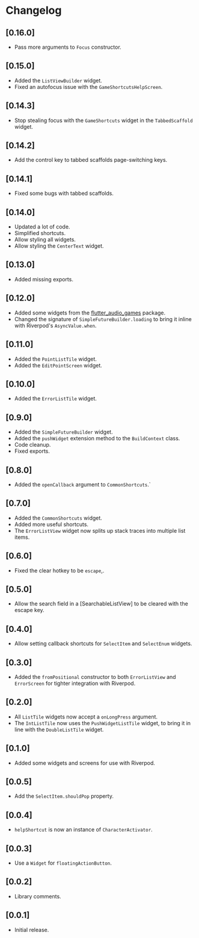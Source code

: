 # Changelog

## [0.16.0]

- Pass more arguments to `Focus` constructor.

## [0.15.0]

- Added the `ListViewBuilder` widget.
- Fixed an autofocus issue with the `GameShortcutsHelpScreen`.

## [0.14.3]

- Stop stealing focus with the `GameShortcuts` widget in the `TabbedScaffold` widget.

## [0.14.2]

- Add the control key to tabbed scaffolds page-switching keys.

## [0.14.1]

- Fixed some bugs with tabbed scaffolds.

## [0.14.0]

- Updated a lot of code.
- Simplified shortcuts.
- Allow styling all widgets.
- Allow styling the `CenterText` widget.

## [0.13.0]

- Added missing exports.

## [0.12.0]

- Added some widgets from the [flutter_audio_games](https://pub.dev/packages/flutter_audio_games) package.
- Changed the signature of `SimpleFutureBuilder.loading` to bring it inline with Riverpod's `AsyncValue.when`.

## [0.11.0]

- Added the `PointListTile` widget.
- Added the `EditPointScreen` widget.

## [0.10.0]

- Added the `ErrorListTile` widget.

## [0.9.0]

- Added the `SimpleFutureBuilder` widget.
- Added the `pushWidget` extension method to the `BuildContext` class.
- Code cleanup.
- Fixed exports.

## [0.8.0]

- Added the `openCallback` argument to `CommonShortcuts`.`

## [0.7.0]

- Added the `CommonShortcuts` widget.
- Added more useful shortcuts.
- The `ErrorListView` widget now splits up stack traces into multiple list items.

## [0.6.0]

- Fixed the clear hotkey to be `escape`,.

## [0.5.0]

- Allow the search field in a [SearchableListView] to be cleared with the escape key.

## [0.4.0]

- Allow setting callback shortcuts for `SelectItem` and `SelectEnum` widgets.

## [0.3.0]

- Added the `fromPositional` constructor to both `ErrorListView` and `ErrorScreen` for tighter integration with Riverpod.

## [0.2.0]

- All `ListTile` widgets now accept a `onLongPress` argument.
- The `IntListTile` now uses the `PushWidgetListTile` widget, to bring it in line with the `DoubleListTile` widget.

## [0.1.0]

- Added some widgets and screens for use with Riverpod.

## [0.0.5]

- Add the `SelectItem.shouldPop` property.

## [0.0.4]

- `helpShortcut` is now an instance of `CharacterActivator`.

## [0.0.3]

- Use a `Widget` for `floatingActionButton`.

## [0.0.2]

- Library comments.

## [0.0.1]

- Initial release.
